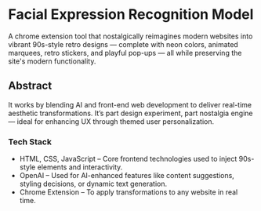 # Facial Expression Recognition Model

A chrome extension tool that nostalgically reimagines modern websites into vibrant 90s-style retro designs — complete with neon colors, animated marquees, retro stickers, and playful pop-ups — all while preserving the site's modern functionality.

## Abstract
It works by blending AI and front-end web development to deliver real-time aesthetic transformations. It’s part design experiment, part nostalgia engine — ideal for enhancing UX through themed user personalization.

### Tech Stack

* HTML, CSS, JavaScript – Core frontend technologies used to inject 90s-style elements and interactivity.
* OpenAI – Used for AI-enhanced features like content suggestions, styling decisions, or dynamic text generation.
* Chrome Extension – To apply transformations to any website in real time.

